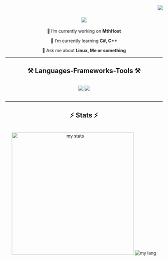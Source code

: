 <img align="right" src="https://visitor-badge.laobi.icu/badge?page_id=mastercatpl.mastercatpl" />

<h1 align="center">
    <img src="https://readme-typing-svg.herokuapp.com/?font=Righteous&size=35&center=true&vCenter=true&width=500&height=70&duration=4000&lines=Hi+There!+👋;+I'm+MasterCatPL!;" />
</h1>


<div align="center">
 
 🔭 I’m currently working on **MthHost**
 
 🌱 I’m currently learning **C#, C++**

💬 Ask me about **Linux, Me or something**

 </div>

<hr/>

 <h2 align="center">⚒️ Languages-Frameworks-Tools ⚒️</h2>
<br/>
<div align="center">
    <img src="https://skillicons.dev/icons?i=html,css,vscode,github,git" />
    <img src="https://skillicons.dev/icons?i=nodejs,python,javascript,typescript,mongodb,c,mysql" /><br>
</div>

<br/>
<hr/>

<h2 align="center">⚡ Stats ⚡</h2>
<br>
<div align=center>
  <img alt="my stats" width=390 src="https://github-readme-stats.vercel.app/api?username=mastercatpl" />
  <img alt="my lang" src="https://github-readme-stats.vercel.app/api/top-langs/?username=mastercatpl&layout=compact" />
  <br/>
</div>
